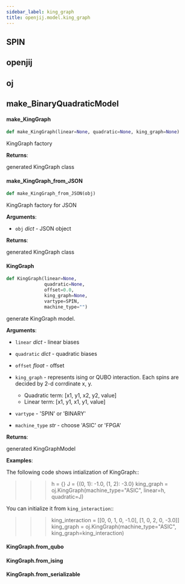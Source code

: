```yaml
---
sidebar_label: king_graph
title: openjij.model.king_graph
---
```


## SPIN

## openjij

## oj

## make\_BinaryQuadraticModel

#### make\_KingGraph

```python
def make_KingGraph(linear=None, quadratic=None, king_graph=None)
```

KingGraph factory

**Returns**:

  generated KingGraph class

#### make\_KingGraph\_from\_JSON

```python
def make_KingGraph_from_JSON(obj)
```

KingGraph factory for JSON

**Arguments**:

- `obj` _dict_ - JSON object

**Returns**:

  generated KingGraph class

#### KingGraph

```python
def KingGraph(linear=None,
              quadratic=None,
              offset=0.0,
              king_graph=None,
              vartype=SPIN,
              machine_type="")
```

generate KingGraph model.

**Arguments**:

- `linear` _dict_ - linear biases
- `quadratic` _dict_ - quadratic biases
- `offset` _float_ - offset
- `king_graph` - represents ising or QUBO interaction.
  Each spins are decided by 2-d corrdinate x, y.
  
  * Quadratic term: [x1, y1, x2, y2, value]
  * Linear term:    [x1, y1, x1, y1, value]
- `vartype` - 'SPIN' or 'BINARY'
- `machine_type` _str_ - choose 'ASIC' or 'FPGA'

**Returns**:

  generated KingGraphModel

**Examples**:

  The following code shows intialization of KingGraph::
  
  >>> h = {}
  >>> J = {(0, 1): -1.0, (1, 2): -3.0}
  >>> king_graph = oj.KingGraph(machine_type="ASIC", linear=h, quadratic=J)
  
  You can initialize it from `king_interaction`::
  
  >>> king_interaction = [[0, 0, 1, 0, -1.0], [1, 0, 2, 0, -3.0]]
  >>> king_graph = oj.KingGraph(machine_type="ASIC", king_graph=king_interaction)

#### KingGraph.from\_qubo

#### KingGraph.from\_ising

#### KingGraph.from\_serializable

